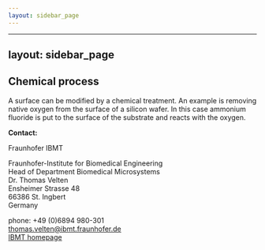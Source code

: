 ```yaml
---
layout: sidebar_page
---
```


---
layout: sidebar_page
---

## Chemical process

A surface can be modified by a chemical treatment. An example is removing native oxygen from the surface of a silicon wafer. In this case ammonium fluoride is put to the surface of the substrate and reacts with the oxygen.
<!--break-->
__Contact:__

Fraunhofer IBMT

Fraunhofer-Institute for Biomedical Engineering  
Head of Department Biomedical Microsystems   
Dr. Thomas Velten  
Ensheimer Strasse 48   
66386 St. Ingbert   
Germany

phone: +49 (0)6894 980-301   
thomas.velten@ibmt.fraunhofer.de  
[IBMT homepage](http://www.ibmt.fraunhofer.de/fhg/ibmt_en/biomedical_engineering/biomedical_microsystems/microsensors_microfluidics/index.jsp)